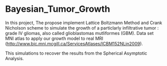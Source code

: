 # Bayesian_Tumor_Growth

In this project, The propose implement Lattice Boltzmann Method and Crank Nicholson scheme to simulate the growth of a particlarly infiltrative tumor : grade IV gliomas, also called glioblastomas mutliformes (GBM). 
Data set MNI atlas to apply our growth model to real MRI (http://www.bic.mni.mcgill.ca/ServicesAtlases/ICBM152NLin2009). 


This simulations to recover the results from the Spherical Asymptotic Analysis.

